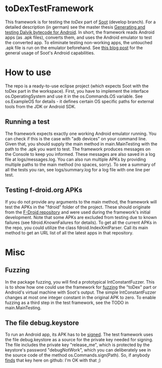 toDexTestFramework
==================

This framework is for testing the *toDex* part of [Soot](https://github.com/sable/soot/tree/develop) (develop branch). For a detailed description (in german) see the master thesis [Generating and testing Dalvik bytecode for Android](http://www.ec-spride.tu-darmstadt.de/csf/sse/teaching_sse/theses_sse/theses_sse.en.jsp). In short, the framework reads Android apps (as .apk files), converts them, and uses the Android emulator to test the converted app. To eliminate testing non-working apps, the untouched .apk file is run on the emulator beforehand. See [this blog post](http://www.bodden.de/2013/01/08/soot-android-instrumentation/) for the general usage of Soot's Android capabilities.

How to use
==========

The repo is a ready-to-use eclipse project (which expects Soot with the toDex part in the workspace). First, you have to implement the interface os.OperatingSystem and use it in the os.Commands.OS variable. See os.ExampleOS for details - it defines certain OS specific paths for external tools from the JDK or Android SDK.

Running a test
--------------

The framework expects exactly one working Android emulator running. You can check if this is the case with "adb devices" on your command line. Given that, you should supply the main method in main.MainTesting with the path to the .apk you want to test. The framework produces messages on the Console to keep you informed. These messages are also saved in a log file at logs/messages.log. You can also run multiple APKs by providing multiple paths to the main method (no spaces, sorry). To see a summary of all the tests you ran, see logs/summary.log for a log file with one line per test.

Testing f-droid.org APKs
------------------------

If you do not provide any arguments to the main method, the framework will test the APKs in the "fdroid" folder of the project. These should originate from the [F-Droid repository](http://f-droid.org) and were used during the framework's initial development. Note that some APKs are excluded from testing due to known failures (see fdroid.KnownFailures for details). To get all the current APKs in the repo, you could utilize the class fdroid.IndexXmlParser. Call its main method to get an URL list of all the latest apps in that repository.

Misc
====

Fuzzing
-------

In the package fuzzing, you will find a prototypical IntConstantFuzzer. This is to show how one could use the framework for [fuzzing](http://en.wikipedia.org/wiki/Fuzz_testing) the "toDex" part or Android's virtual machine with Soot's output. The simple IntConstantFuzzer changes at most one integer constant in the original APK to zero. To enable fuzzing as a third step in the test framework, see the TODO in main.MainTesting.

The file debug.keystore
-----------------------

To run an Android app, its APK has to be [signed](http://developer.android.com/tools/publishing/app-signing.html). The test framework uses the file debug.keystore as a source for the private key needed for signing. The file includes the private key "release_me", which is protected by the keystore's password "debugNotWork", which you can deliberately see in the source code of the method os.Commands.sign(Path). So, if anybody [finds](http://www.h-online.com/open/news/item/GitHub-search-exposes-uploaded-credentials-1791252.html) that key here on github: I'm OK with that ;)
